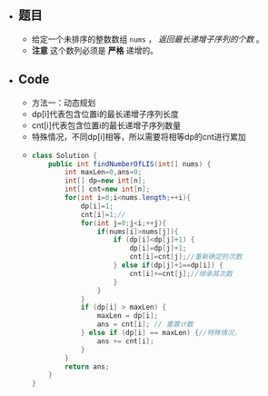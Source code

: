 - ## 题目
	- 给定一个未排序的整数数组 `nums` ， *返回最长递增子序列的个数* 。
	- **注意** 这个数列必须是 **严格** 递增的。
- ## Code
	- 方法一：动态规划
	- dp[i]代表包含位置i的最长递增子序列长度
	- cnt[i]代表包含位置i的最长递增子序列数量
	- 特殊情况，不同dp[i]相等，所以需要将相等dp的cnt进行累加
	- ```java
	  class Solution {
	      public int findNumberOfLIS(int[] nums) {
	          int maxLen=0,ans=0;
	          int[] dp=new int[n];
	          int[] cnt=new int[n];
	          for(int i=0;i<nums.length;++i){
	              dp[i]=1;
	              cnt[i]=1;//
	              for(int j=0;j<i;++j){
	                  if(nums[i]>nums[j]){
	                      if (dp[i]<dp[j]+1) {
	                          dp[i]=dp[j]+1;
	                          cnt[i]=cnt[j];//重新确定的次数
	                      } else if(dp[j]+1==dp[i]) {
	                          cnt[i]+=cnt[j];//继承其次数
	                      }
	                  }
	              }
	              if (dp[i] > maxLen) {
	                  maxLen = dp[i];
	                  ans = cnt[i]; // 重置计数
	              } else if (dp[i] == maxLen) {//特殊情况，
	                  ans += cnt[i];
	              }
	          }
	          return ans;
	      }
	  }
	  ```